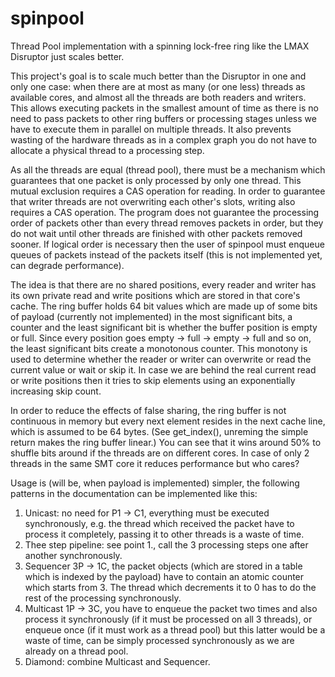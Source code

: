 spinpool
========

Thread Pool implementation with a spinning lock-free ring like the LMAX Disruptor just scales better.

This project's goal is to scale much better than the Disruptor in one and only one case: when there are at most as many (or one less) threads as available cores, and almost all the threads are both readers and writers.  This allows executing packets in the smallest amount of time as there is no need to pass packets to other ring buffers or processing stages unless we have to execute them in parallel on multiple threads. It also prevents wasting of the hardware threads as in a complex graph you do not have to allocate a physical thread to a processing step.

As all the threads are equal (thread pool), there must be a mechanism which guarantees that one packet is only processed by only one thread. This mutual exclusion requires a CAS operation for reading. In order to guarantee that writer threads are not overwriting each other's slots, writing also requires a CAS operation. The program does not guarantee the processing order of packets other than every thread removes packets in order, but they do not wait until other threads are finished with other packets removed sooner. If logical order is necessary then the user of spinpool must enqueue queues of packets instead of the packets itself (this is not implemented yet, can degrade performance).

The idea is that there are no shared positions, every reader and writer has its own private read and write positions which are stored in that core's cache. The ring buffer holds 64 bit values which are made up of some bits of payload (currently not implemented) in the most significant bits, a counter and the least significant bit is whether the buffer position is empty or full. Since every position goes empty → full → empty → full and so on, the least significant bits create a monotonous counter. This monotony is used to determine whether the reader or writer can overwrite or read the current value or wait or skip it. In case we are behind the real current read or write positions then it tries to skip elements using an exponentially increasing skip count.

In order to reduce the effects of false sharing, the ring buffer is not continuous in memory but every next element resides in the next cache line, which is assumed to be 64 bytes. (See get_index(), unreming the simple return makes the ring buffer linear.) You can see that it wins around 50% to shuffle bits around if the threads are on different cores. In case of only 2 threads in the same SMT core it reduces performance but who cares?

Usage is (will be, when payload is implemented) simpler, the following patterns in the documentation can be implemented like this:
1. Unicast: no need for P1 → C1, everything must be executed synchronously, e.g. the thread which received the packet have to process it completely, passing it to other threads is a waste of time.
2. Thee step pipeline: see point 1., call the 3 processing steps one after another synchronously.
3. Sequencer 3P → 1C, the packet objects (which are stored in a table which is indexed by the payload) have to contain an atomic counter which starts from 3. The thread which decrements it to 0 has to do the rest of the processing synchronously.
4. Multicast 1P → 3C, you have to enqueue the packet two times and also process it synchronously (if it must be processed on all 3 threads), or enqueue once (if it must work as a thread pool) but this latter would be a waste of time, can be simply processed synchronously as we are already on a thread pool.
5. Diamond: combine Multicast and Sequencer.

